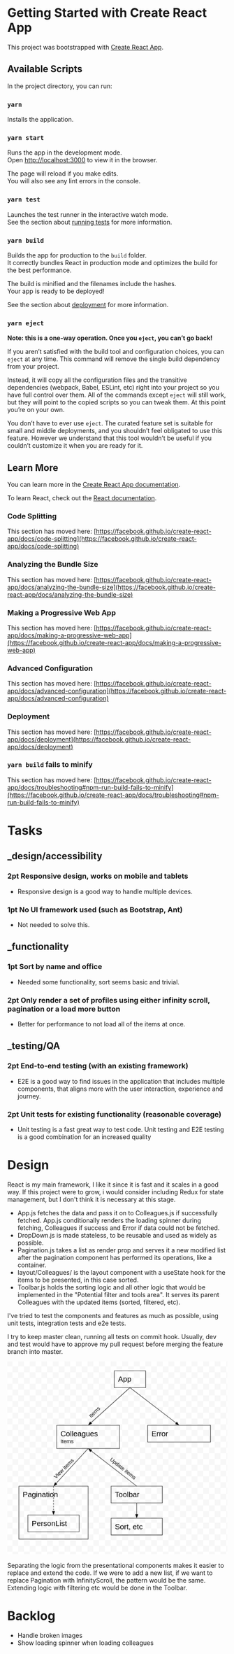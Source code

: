 # Getting Started with Create React App

This project was bootstrapped with [Create React App](https://github.com/facebook/create-react-app).

## Available Scripts

In the project directory, you can run:

### `yarn`

Installs the application.

### `yarn start`

Runs the app in the development mode.\
Open [http://localhost:3000](http://localhost:3000) to view it in the browser.

The page will reload if you make edits.\
You will also see any lint errors in the console.

### `yarn test`

Launches the test runner in the interactive watch mode.\
See the section about [running tests](https://facebook.github.io/create-react-app/docs/running-tests) for more information.

### `yarn build`

Builds the app for production to the `build` folder.\
It correctly bundles React in production mode and optimizes the build for the best performance.

The build is minified and the filenames include the hashes.\
Your app is ready to be deployed!

See the section about [deployment](https://facebook.github.io/create-react-app/docs/deployment) for more information.

### `yarn eject`

**Note: this is a one-way operation. Once you `eject`, you can’t go back!**

If you aren’t satisfied with the build tool and configuration choices, you can `eject` at any time. This command will remove the single build dependency from your project.

Instead, it will copy all the configuration files and the transitive dependencies (webpack, Babel, ESLint, etc) right into your project so you have full control over them. All of the commands except `eject` will still work, but they will point to the copied scripts so you can tweak them. At this point you’re on your own.

You don’t have to ever use `eject`. The curated feature set is suitable for small and middle deployments, and you shouldn’t feel obligated to use this feature. However we understand that this tool wouldn’t be useful if you couldn’t customize it when you are ready for it.

## Learn More

You can learn more in the [Create React App documentation](https://facebook.github.io/create-react-app/docs/getting-started).

To learn React, check out the [React documentation](https://reactjs.org/).

### Code Splitting

This section has moved here: [https://facebook.github.io/create-react-app/docs/code-splitting](https://facebook.github.io/create-react-app/docs/code-splitting)

### Analyzing the Bundle Size

This section has moved here: [https://facebook.github.io/create-react-app/docs/analyzing-the-bundle-size](https://facebook.github.io/create-react-app/docs/analyzing-the-bundle-size)

### Making a Progressive Web App

This section has moved here: [https://facebook.github.io/create-react-app/docs/making-a-progressive-web-app](https://facebook.github.io/create-react-app/docs/making-a-progressive-web-app)

### Advanced Configuration

This section has moved here: [https://facebook.github.io/create-react-app/docs/advanced-configuration](https://facebook.github.io/create-react-app/docs/advanced-configuration)

### Deployment

This section has moved here: [https://facebook.github.io/create-react-app/docs/deployment](https://facebook.github.io/create-react-app/docs/deployment)

### `yarn build` fails to minify

This section has moved here: [https://facebook.github.io/create-react-app/docs/troubleshooting#npm-run-build-fails-to-minify](https://facebook.github.io/create-react-app/docs/troubleshooting#npm-run-build-fails-to-minify)

# Tasks

## \_design/accessibility

### 2pt Responsive design, works on mobile and tablets

- Responsive design is a good way to handle multiple devices.

### 1pt No UI framework used (such as Bootstrap, Ant)

- Not needed to solve this.

## \_functionality

### 1pt Sort by name and office

- Needed some functionality, sort seems basic and trivial.

### 2pt Only render a set of profiles using either infinity scroll, pagination or a load more button

- Better for performance to not load all of the items at once.

## \_testing/QA

### 2pt End-to-end testing (with an existing framework)

- E2E is a good way to find issues in the application that includes multiple components, that aligns more with the user interaction, experience and journey.

### 2pt Unit tests for existing functionality (reasonable coverage)

- Unit testing is a fast great way to test code. Unit testing and E2E testing is a good combination for an increased quality

# Design

React is my main framework, I like it since it is fast and it scales in a good way. If this project were to grow, i would consider including Redux for state management, but I don't think it is necessary at this stage.

- App.js fetches the data and pass it on to Colleagues.js if successfully fetched. App.js conditionally renders the loading spinner during fetching, Colleagues if success and Error if data could not be fetched.
- DropDown.js is made stateless, to be reusable and used as widely as possible.
- Pagination.js takes a list as render prop and serves it a new modified list after the pagination component has performed its operations, like a container.
- layout/Colleagues/ is the layout component with a useState hook for the items to be presented, in this case sorted.
- Toolbar.js holds the sorting logic and all other logic that would be implemented in the "Potential filter and tools area". It serves its parent Colleagues with the updated items (sorted, filtered, etc).

I've tried to test the components and features as much as possible, using unit tests, integration tests and e2e tests.

I try to keep master clean, running all tests on commit hook. Usually, dev and test would have to approve my pull request before merging the feature branch into master.

![Overview](./Diagram.png)

Separating the logic from the presentational components makes it easier to replace and extend the code. If we were to add a new list, if we want to replace Pagination with InfinityScroll, the pattern would be the same. Extending logic with filtering etc would be done in the Toolbar.

# Backlog

- Handle broken images
- Show loading spinner when loading colleagues
